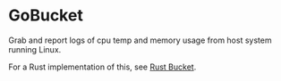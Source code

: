 # GoBucket

Grab and report logs of cpu temp and memory usage from host system running Linux.

For a Rust implementation of this, see [Rust Bucket](https://github.com/cooscoos/RustBucket).